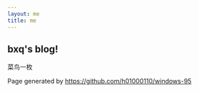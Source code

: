 ```yaml
---
layout: me
title: me
---
```


## bxq's blog!

菜鸟一枚

Page generated by https://github.com/h01000110/windows-95
